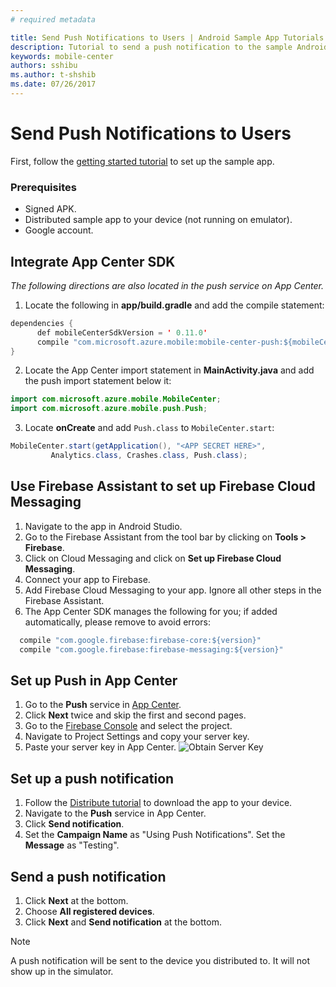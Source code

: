 ```yaml
---
# required metadata

title: Send Push Notifications to Users | Android Sample App Tutorials
description: Tutorial to send a push notification to the sample Android app.
keywords: mobile-center
authors: sshibu
ms.author: t-shshib
ms.date: 07/26/2017
---
```



# Send Push Notifications to Users
First, follow the [getting started tutorial](getting-started.md) to set up the sample app.

### Prerequisites
 - Signed APK.
 - Distributed sample app to your device (not running on emulator).
 - Google account.

## Integrate App Center SDK
*The following directions are also located in the push service on App Center.*
1. Locate the following in **app/build.gradle** and add the compile statement:

``` java
dependencies {  
      def mobileCenterSdkVersion = ' 0.11.0'
      compile "com.microsoft.azure.mobile:mobile-center-push:${mobileCenterSdkVersion}"
}
```

2. Locate the App Center import statement in **MainActivity.java** and add the push import statement below it:

```java
import com.microsoft.azure.mobile.MobileCenter;
import com.microsoft.azure.mobile.push.Push;
```

3. Locate **onCreate** and add `Push.class` to `MobileCenter.start`:

```java
MobileCenter.start(getApplication(), "<APP SECRET HERE>",
         Analytics.class, Crashes.class, Push.class);
```

## Use Firebase Assistant to set up Firebase Cloud Messaging
1. Navigate to the app in Android Studio.
2. Go to the Firebase Assistant from the tool bar by clicking on **Tools > Firebase**.
3. Click on Cloud Messaging and click on **Set up Firebase Cloud Messaging**.
4. Connect your app to Firebase.
5. Add Firebase Cloud Messaging to your app. Ignore all other steps in the Firebase Assistant.
6. The App Center SDK manages the following for you; if added automatically, please remove to avoid errors:

```java
  compile "com.google.firebase:firebase-core:${version}"
  compile "com.google.firebase:firebase-messaging:${version}"
```


## Set up Push in App Center
1. Go to the **Push** service in [App Center](https://mobile.azure.com/apps).
2. Click **Next** twice and skip the first and second pages.
3. Go to the [Firebase Console](https://console.firebase.google.com/) and select the project.
4. Navigate to Project Settings and copy your server key.
5. Paste your server key in App Center.
  ![Obtain Server Key](images/serverKey.gif)

## Set up a push notification
1. Follow the [Distribute tutorial](distribute.md) to download the app to your device.
2. Navigate to the **Push** service in App Center.
3. Click **Send notification**.
4. Set the **Campaign Name** as "Using Push Notifications". Set the **Message** as "Testing".  

## Send a push notification
1. Click **Next** at the bottom.
2. Choose **All registered devices**.
3. Click **Next** and **Send notification** at the bottom.

> [!NOTE]
> A push notification will be sent to the device you
> distributed to. It will not show up in the simulator.

